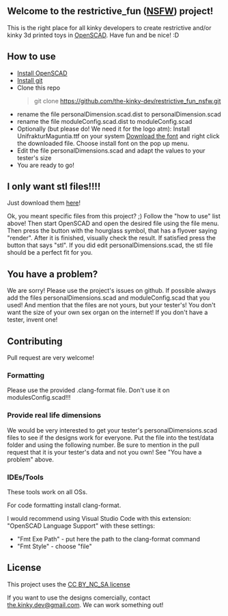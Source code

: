 ## Welcome to the restrictive_fun ([NSFW](https://en.wikipedia.org/wiki/Not_safe_for_work)) project!

This is the right place for all kinky developers to create restrictive and/or kinky 3d printed toys in [OpenSCAD](https://openscad.org/). Have fun and be nice! :D

## How to use

- [Install OpenSCAD](https://openscad.org/downloads.html)
- [Install git](https://git-scm.com/book/en/v2/Getting-Started-Installing-Git)
- Clone this repo
  > git clone https://github.com/the-kinky-dev/restrictive_fun_nsfw.git
- rename the file personalDimension.scad.dist to personalDimension.scad
- rename the file moduleConfig.scad.dist to moduleConfig.scad
- Optionally (but please do! We need it for the logo atm): Install UnifrakturMaguntia.ttf on your system
  [Download the font](https://fonts.google.com/specimen/UnifrakturMaguntia) and right click the downloaded file. Choose install font on the pop up menu.
- Edit the file personalDimensions.scad and adapt the values to your tester's size
- You are ready to go!

## I only want stl files!!!!
Just download them [here](https://letmegooglethat.com/?q=download+stl+files)!

Ok, you meant specific files from this project? ;)
Follow the "how to use" list above! Then start OpenSCAD and open the desired file using the file menu. Then press the button with the hourglass symbol, that has a flyover saying "render". After it is finished, visually check the result. If satisfied press the button that says "stl". If you did edit personalDimensions.scad, the stl file should be a perfect fit for you.

## You have a problem?
We are sorry! Please use the project's issues on github. If possible always add the files personalDimensions.scad and moduleConfig.scad that you used! And mention that the files are not yours, but your tester's! You don't want the size of your own sex organ on the internet! If you don't have a tester, invent one!

## Contributing

Pull request are very welcome!

### Formatting

Please use the provided .clang-format file. Don't use it on modulesConfig.scad!!!

### Provide real life dimensions

We would be very interested to get your tester's personalDimensions.scad files to see if the designs work for everyone.
Put the file into the test/data folder and using the following number. Be sure to mention in the pull request that it is your tester's data and not you own! See "You have a problem" above.

### IDEs/Tools
These tools work on all OSs.

For code formatting install clang-format. 

I would recommend using Visual Studio Code with this extension: "OpenSCAD Language Support" with these settings:

- "Fmt Exe Path" - put here the path to the clang-format command
- "Fmt Style" - choose "file"


## License

This project uses the [CC BY_NC_SA license](https://creativecommons.org/licenses/by-nc-sa/4.0/)

If you want to use the designs comercially, contact the.kinky.dev@gmail.com. We can work something out! 
